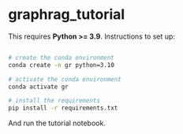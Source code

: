 # graphrag_tutorial


This requires **Python >= 3.9**. Instructions to set up:

```bash

# create the conda environment
conda create -n gr python=3.10

# activate the conda environment
conda activate gr

# install the requirements
pip install -r requirements.txt

```

And run the tutorial notebook.